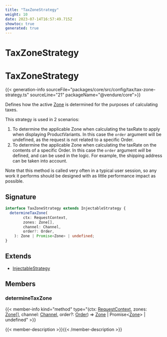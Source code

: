 ```yaml
---
title: "TaxZoneStrategy"
weight: 10
date: 2023-07-14T16:57:49.715Z
showtoc: true
generated: true
---
```

<!-- This file was generated from the Vendure source. Do not modify. Instead, re-run the "docs:build" script -->

# TaxZoneStrategy
<div class="symbol">


# TaxZoneStrategy

{{< generation-info sourceFile="packages/core/src/config/tax/tax-zone-strategy.ts" sourceLine="21" packageName="@vendure/core">}}

Defines how the active <a href='/typescript-api/entities/zone#zone'>Zone</a> is determined for the purposes of calculating taxes.

This strategy is used in 2 scenarios:

1. To determine the applicable Zone when calculating the taxRate to apply when displaying ProductVariants. In this case the
`order` argument will be undefined, as the request is not related to a specific Order.
2. To determine the applicable Zone when calculating the taxRate on the contents of a specific Order. In this case the
`order` argument _will_ be defined, and can be used in the logic. For example, the shipping address can be taken into account.

Note that this method is called very often in a typical user session, so any work it performs should be designed with as little
performance impact as possible.

## Signature

```TypeScript
interface TaxZoneStrategy extends InjectableStrategy {
  determineTaxZone(
        ctx: RequestContext,
        zones: Zone[],
        channel: Channel,
        order?: Order,
    ): Zone | Promise<Zone> | undefined;
}
```
## Extends

 * <a href='/typescript-api/common/injectable-strategy#injectablestrategy'>InjectableStrategy</a>


## Members

### determineTaxZone

{{< member-info kind="method" type="(ctx: <a href='/typescript-api/request/request-context#requestcontext'>RequestContext</a>, zones: <a href='/typescript-api/entities/zone#zone'>Zone</a>[], channel: <a href='/typescript-api/entities/channel#channel'>Channel</a>, order?: <a href='/typescript-api/entities/order#order'>Order</a>) => <a href='/typescript-api/entities/zone#zone'>Zone</a> | Promise&#60;<a href='/typescript-api/entities/zone#zone'>Zone</a>&#62; | undefined"  >}}

{{< member-description >}}{{< /member-description >}}


</div>
